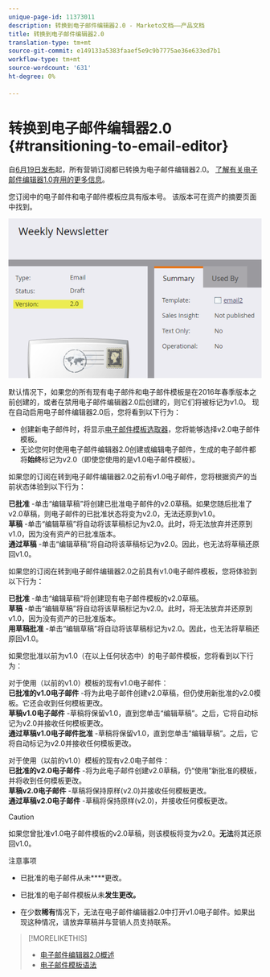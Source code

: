 ```yaml
---
unique-page-id: 11373011
description: 转换到电子邮件编辑器2.0 - Marketo文档——产品文档
title: 转换到电子邮件编辑器2.0
translation-type: tm+mt
source-git-commit: e149133a5383faaef5e9c9b7775ae36e633ed7b1
workflow-type: tm+mt
source-wordcount: '631'
ht-degree: 0%

---
```



# 转换到电子邮件编辑器2.0 {#transitioning-to-email-editor}

自[6月19日发布](../../../../release-notes/2016/release-notes-spring-16.md)起，所有营销订阅都已转换为电子邮件编辑器2.0。 [了解有关电子邮件编辑器1.0弃用的更多信息](https://nation.marketo.com/docs/DOC-7038)。

您订阅中的电子邮件和电子邮件模板应具有版本号。 该版本可在资产的摘要页面中找到。

![](assets/five-5.png)

默认情况下，如果您的所有现有电子邮件和电子邮件模板是在2016年春季版本之前创建的，或者在禁用电子邮件编辑器2.0后创建的，则它们将被标记为v1.0。 现在自动启用电子邮件编辑器2.0后，您将看到以下行为：

* 创建新电子邮件时，将显示[电子邮件模板选取器](email-template-picker-overview.md)，您将能够选择v2.0电子邮件模板。
* 无论您何时使用电子邮件编辑器2.0创建或编辑电子邮件，生成的电子邮件都将&#x200B;**始终**&#x200B;标记为v2.0（即使您使用的是v1.0电子邮件模板）。

如果您的订阅在转到电子邮件编辑器2.0之前有v1.0电子邮件，您将根据资产的当前状态体验到以下行为：

**已批准** -单击“编辑草稿”将创建已批准电子邮件的v2.0草稿。如果您随后批准了v2.0草稿，则电子邮件的已批准状态将变为v2.0，无法还原到v1.0。\
**草稿** -单击“编辑草稿”将自动将该草稿标记为v2.0。此时，将无法放弃并还原到v1.0，因为没有资产的已批准版本。\
**通过草稿** -单击“编辑草稿”将自动将该草稿标记为v2.0。因此，也无法将草稿还原回v1.0。

如果您的订阅在转到电子邮件编辑器2.0之前具有v1.0电子邮件模板，您将体验到以下行为：

**已批准** -单击“编辑草稿”将创建现有电子邮件模板的v2.0草稿。\
**草稿** -单击“编辑草稿”将自动将该草稿标记为v2.0。此时，将无法放弃并还原到v1.0，因为没有资产的已批准版本。\
**用草稿批准** -单击“编辑草稿”将自动将该草稿标记为v2.0。因此，也无法将草稿还原回v1.0。

如果您批准以前为v1.0（在以上任何状态中）的电子邮件模板，您将看到以下行为：

对于使用（以前的v1.0）模板的现有v1.0电子邮件：\
**已批准的v1.0电子邮件** -将为此电子邮件创建v2.0草稿，但仍使用新批准的v2.0模板。它还会收到任何模板更改。\
**草稿v1.0电子邮件** -草稿将保留v1.0，直到您单击“编辑草稿”。之后，它将自动标记为v2.0并接收任何模板更改。\
**通过草稿v1.0电子邮件批准** -草稿将保留v1.0，直到您单击“编辑草稿”。之后，它将自动标记为v2.0并接收任何模板更改。

对于使用（以前的v1.0）模板的现有v2.0电子邮件：\
**已批准的v2.0电子邮件** -将为此电子邮件创建v2.0草稿，仍“使用”新批准的模板，并将收到任何模板更改。\
**草稿v2.0电子邮件** -草稿将保持原样(v2.0)并接收任何模板更改。\
**通过草稿v2.0电子邮件** -草稿将保持原样(v2.0)，并接收任何模板更改。

>[!CAUTION]
>
>如果您曾批准v1.0电子邮件模板的v2.0草稿，则该模板将变为v2.0。**无法**&#x200B;将其还原回v1.0。

注意事项

* 已批准的电子邮件从未&#x200B;****&#x200B;更改。

* 已批准的电子邮件模板从未&#x200B;**发生更改。**

* 在少数&#x200B;**稀有**&#x200B;情况下，无法在电子邮件编辑器2.0中打开v1.0电子邮件。如果出现这种情况，请放弃草稿并与营销人员支持联系。

>[!MORELIKETHIS]
>
>* [电子邮件编辑器2.0概述](email-editor-v2-0-overview.md)
>* [电子邮件模板语法](email-template-syntax.md)

>



